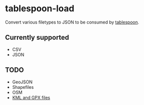 tablespoon-load
===============

Convert various filetypes to JSON to be consumed by
[tablespoon](https://github.com/ajam/tablespoon).


Currently supported
-------------------

 * CSV
 * JSON


TODO
----

 * GeoJSON
 * Shapefiles
 * OSM
 * [KML and GPX files](https://www.npmjs.com/package/togeojson)
